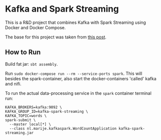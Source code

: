Kafka and Spark Streaming 
=============================================

This is a R&D project that combines Kafka with Spark Streaming using Docker and Docker Compose.

The base for this project was taken from [this post](http://blog.antlypls.com/blog/2017/10/15/using-spark-sql-and-spark-streaming-together/).

How to Run
----------

Build fat jar: `sbt assembly`.

Run `sudo docker-compose run --rm --service-ports spark`.
This will besides the spark-container, also start the docker-containers 'called' kafka and nifi.


To run the actual data-processing service in the `spark` container terminal run:

```
KAFKA_BROKERS=kafka:9092 \
KAFKA_GROUP_ID=kafka-spark-streaming \
KAFKA_TOPIC=words \
spark-submit \
  --master local[*] \
  --class nl.marije.kafkaspark.WordCountApplication kafka-spark-streaming.jar
```